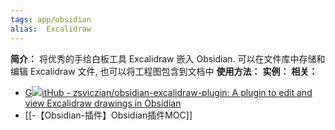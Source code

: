 ```yaml
---
tags: app/obsidian
alias:  Excalidraw
---
```

**简介：**
将优秀的手绘白板工具 Excalidraw 嵌入 Obsidian. 可以在文件库中存储和编辑 Excalidraw 文件, 也可以将工程图包含到文档中
**使用方法：**
**实例：**
**相关：**
* [G![](https://github.com/deathau/sliding-panes-obsidian/raw/master/screenshot.gif)itHub - zsviczian/obsidian-excalidraw-plugin: A plugin to edit and view Excalidraw drawings in Obsidian](https://github.com/zsviczian/obsidian-excalidraw-plugin)
* [[-【Obsidian-插件】Obsidian插件MOC]]
